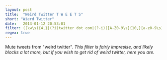 ```yaml
---
layout: post
title:  "Weird Twitter T W E E T S"
short: "Wierd Twitter"
date:   2013-01-12 20:53:01
filter: ((\w\s){4,}|(?i)twitter dot com|(?-i)([A-Z0-9\s]{10,}[a-z0-9\s]{10,}|[a-z0-9\s]{10,}[A-Z0-9\s]{10,}))
regex: true
---
```


Mute tweets from "weird twitter". _This filter is fairly impresise, and likely blocks a lot more, but if you wish to get rid of weird twitter, here you are._